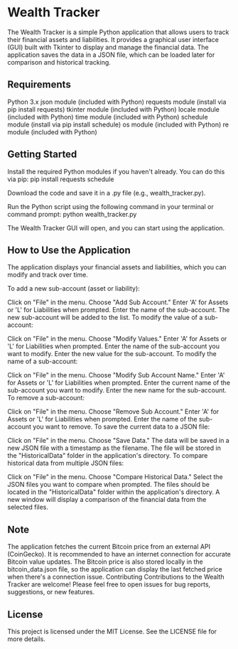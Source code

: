 # Wealth Tracker

The Wealth Tracker is a simple Python application that allows users to track their financial assets and liabilities. It provides a graphical user interface (GUI) built with Tkinter to display and manage the financial data. The application saves the data in a JSON file, which can be loaded later for comparison and historical tracking.


## Requirements

Python 3.x
json module (included with Python)
requests module (install via pip install requests)
tkinter module (included with Python)
locale module (included with Python)
time module (included with Python)
schedule module (install via pip install schedule)
os module (included with Python)
re module (included with Python)

## Getting Started

Install the required Python modules if you haven't already. You can do this via pip:
pip install requests schedule

Download the code and save it in a .py file (e.g., wealth_tracker.py).

Run the Python script using the following command in your terminal or command prompt:
python wealth_tracker.py

The Wealth Tracker GUI will open, and you can start using the application.

## How to Use the Application

The application displays your financial assets and liabilities, which you can modify and track over time.

To add a new sub-account (asset or liability):

Click on "File" in the menu.
Choose "Add Sub Account."
Enter 'A' for Assets or 'L' for Liabilities when prompted.
Enter the name of the sub-account.
The new sub-account will be added to the list.
To modify the value of a sub-account:

Click on "File" in the menu.
Choose "Modify Values."
Enter 'A' for Assets or 'L' for Liabilities when prompted.
Enter the name of the sub-account you want to modify.
Enter the new value for the sub-account.
To modify the name of a sub-account:

Click on "File" in the menu.
Choose "Modify Sub Account Name."
Enter 'A' for Assets or 'L' for Liabilities when prompted.
Enter the current name of the sub-account you want to modify.
Enter the new name for the sub-account.
To remove a sub-account:

Click on "File" in the menu.
Choose "Remove Sub Account."
Enter 'A' for Assets or 'L' for Liabilities when prompted.
Enter the name of the sub-account you want to remove.
To save the current data to a JSON file:

Click on "File" in the menu.
Choose "Save Data."
The data will be saved in a new JSON file with a timestamp as the filename. The file will be stored in the "HistoricalData" folder in the application's directory.
To compare historical data from multiple JSON files:

Click on "File" in the menu.
Choose "Compare Historical Data."
Select the JSON files you want to compare when prompted. The files should be located in the "HistoricalData" folder within the application's directory.
A new window will display a comparison of the financial data from the selected files.

## Note
The application fetches the current Bitcoin price from an external API (CoinGecko). It is recommended to have an internet connection for accurate Bitcoin value updates.
The Bitcoin price is also stored locally in the bitcoin_data.json file, so the application can display the last fetched price when there's a connection issue.
Contributing
Contributions to the Wealth Tracker are welcome! Please feel free to open issues for bug reports, suggestions, or new features.

## License
This project is licensed under the MIT License. See the LICENSE file for more details.






